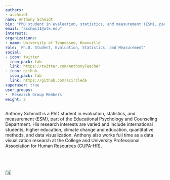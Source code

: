 ```yaml
---
authors:
- aschmidt
name: Anthony Schmidt
bio: "PhD student in evaluation, statistics, and measurement (ESM), part of the Educational Psychology and Counseling Department"
email: "aschmi11@utk.edu"
interests:
organizations:
- name: University of Tennessee, Knoxville
role: 'Ph.D. Student, Evaluation, Statistics, and Measurement'
social:
- icon: twitter
  icon_pack: fab
  link: https://twitter.com/AnthonyTeacher
- icon: github
  icon_pack: fab
  link: https://github.com/acircleda
superuser: true
user_groups:
- 'Research Group Members'
weight: 2
---
```


Anthony Schmidt is a PhD student in evaluation, statistics, and measurement (ESM), part of the Educational Psychology and Counseling Department. His research interests are varied and include international students, higher education, climate change and education, quantitative methods, and data visualization. Anthony also works full time as a data visualization research at the College and University Professional Association for Human Resources (CUPA-HR).
<br>
<br>
<br>
<br>
<br>
<img src="/img/aschmidt.jpg" style = "transform: rotate(270deg); max-width:65%"/>

